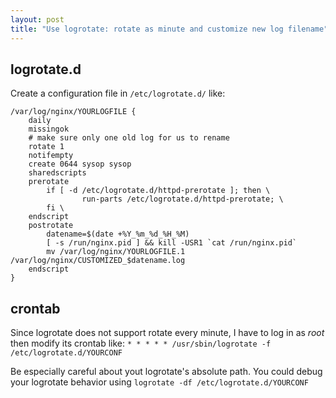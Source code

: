```yaml
---
layout: post
title: "Use logrotate: rotate as minute and customize new log filename"
---
```


logrotate.d
------------
Create a configuration file in `/etc/logrotate.d/` like:

    /var/log/nginx/YOURLOGFILE {
        daily
        missingok
        # make sure only one old log for us to rename
        rotate 1
        notifempty
        create 0644 sysop sysop
        sharedscripts
        prerotate
            if [ -d /etc/logrotate.d/httpd-prerotate ]; then \
                    run-parts /etc/logrotate.d/httpd-prerotate; \
            fi \
        endscript
        postrotate
            datename=$(date +%Y_%m_%d_%H_%M)
            [ -s /run/nginx.pid ] && kill -USR1 `cat /run/nginx.pid`
            mv /var/log/nginx/YOURLOGFILE.1 /var/log/nginx/CUSTOMIZED_$datename.log
        endscript
    }

crontab
-----------
Since logrotate does not support rotate every minute, I have to log in as *root* then modify its crontab like:
`* * * * * /usr/sbin/logrotate -f /etc/logrotate.d/YOURCONF`

Be especially careful about yout logrotate's absolute path. You could debug your logrotate behavior using `logrotate -df /etc/logrotate.d/YOURCONF`
